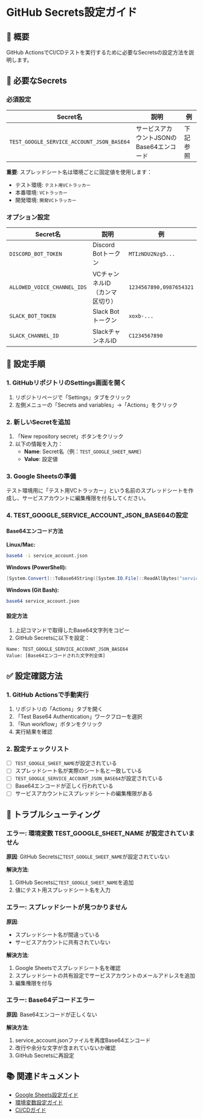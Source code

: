 # GitHub Secrets設定ガイド

## 📌 概要
GitHub ActionsでCI/CDテストを実行するために必要なSecretsの設定方法を説明します。

## 🔑 必要なSecrets

### 必須設定

| Secret名 | 説明 | 例 |
|----------|------|-----|
| `TEST_GOOGLE_SERVICE_ACCOUNT_JSON_BASE64` | サービスアカウントJSONのBase64エンコード | 下記参照 |

**重要**: スプレッドシート名は環境ごとに固定値を使用します：
- テスト環境: `テスト用VCトラッカー`
- 本番環境: `VCトラッカー`
- 開発環境: `開発VCトラッカー`

### オプション設定

| Secret名 | 説明 | 例 |
|----------|------|-----|
| `DISCORD_BOT_TOKEN` | Discord Botトークン | `MTIzNDU2Nzg5...` |
| `ALLOWED_VOICE_CHANNEL_IDS` | VCチャンネルID（カンマ区切り） | `1234567890,0987654321` |
| `SLACK_BOT_TOKEN` | Slack Botトークン | `xoxb-...` |
| `SLACK_CHANNEL_ID` | SlackチャンネルID | `C1234567890` |

## 📝 設定手順

### 1. GitHubリポジトリのSettings画面を開く

1. リポジトリページで「Settings」タブをクリック
2. 左側メニューの「Secrets and variables」→「Actions」をクリック

### 2. 新しいSecretを追加

1. 「New repository secret」ボタンをクリック
2. 以下の情報を入力：
   - **Name**: Secret名（例：`TEST_GOOGLE_SHEET_NAME`）
   - **Value**: 設定値

### 3. Google Sheetsの準備

テスト環境用に「テスト用VCトラッカー」という名前のスプレッドシートを作成し、サービスアカウントに編集権限を付与してください。

### 4. TEST_GOOGLE_SERVICE_ACCOUNT_JSON_BASE64の設定

#### Base64エンコード方法

**Linux/Mac:**
```bash
base64 -i service_account.json
```

**Windows (PowerShell):**
```powershell
[System.Convert]::ToBase64String([System.IO.File]::ReadAllBytes("service_account.json"))
```

**Windows (Git Bash):**
```bash
base64 service_account.json
```

#### 設定方法

1. 上記コマンドで取得したBase64文字列をコピー
2. GitHub Secretsに以下を設定：
```
Name: TEST_GOOGLE_SERVICE_ACCOUNT_JSON_BASE64
Value: [Base64エンコードされた文字列全体]
```

## ✅ 設定確認方法

### 1. GitHub Actionsで手動実行

1. リポジトリの「Actions」タブを開く
2. 「Test Base64 Authentication」ワークフローを選択
3. 「Run workflow」ボタンをクリック
4. 実行結果を確認

### 2. 設定チェックリスト

- [ ] `TEST_GOOGLE_SHEET_NAME`が設定されている
- [ ] スプレッドシート名が実際のシート名と一致している
- [ ] `TEST_GOOGLE_SERVICE_ACCOUNT_JSON_BASE64`が設定されている
- [ ] Base64エンコードが正しく行われている
- [ ] サービスアカウントにスプレッドシートの編集権限がある

## 🔧 トラブルシューティング

### エラー: 環境変数 TEST_GOOGLE_SHEET_NAME が設定されていません

**原因**: GitHub Secretsに`TEST_GOOGLE_SHEET_NAME`が設定されていない

**解決方法**:
1. GitHub Secretsに`TEST_GOOGLE_SHEET_NAME`を追加
2. 値にテスト用スプレッドシート名を入力

### エラー: スプレッドシートが見つかりません

**原因**: 
- スプレッドシート名が間違っている
- サービスアカウントに共有されていない

**解決方法**:
1. Google Sheetsでスプレッドシート名を確認
2. スプレッドシートの共有設定でサービスアカウントのメールアドレスを追加
3. 編集権限を付与

### エラー: Base64デコードエラー

**原因**: Base64エンコードが正しくない

**解決方法**:
1. service_account.jsonファイルを再度Base64エンコード
2. 改行や余分な文字が含まれていないか確認
3. GitHub Secretsに再設定

## 📚 関連ドキュメント

- [Google Sheets設定ガイド](./setup/GOOGLE_SHEETS_SETUP.md)
- [環境変数設定ガイド](./ENV_SETUP.md)
- [CI/CDガイド](./CI_CD.md)